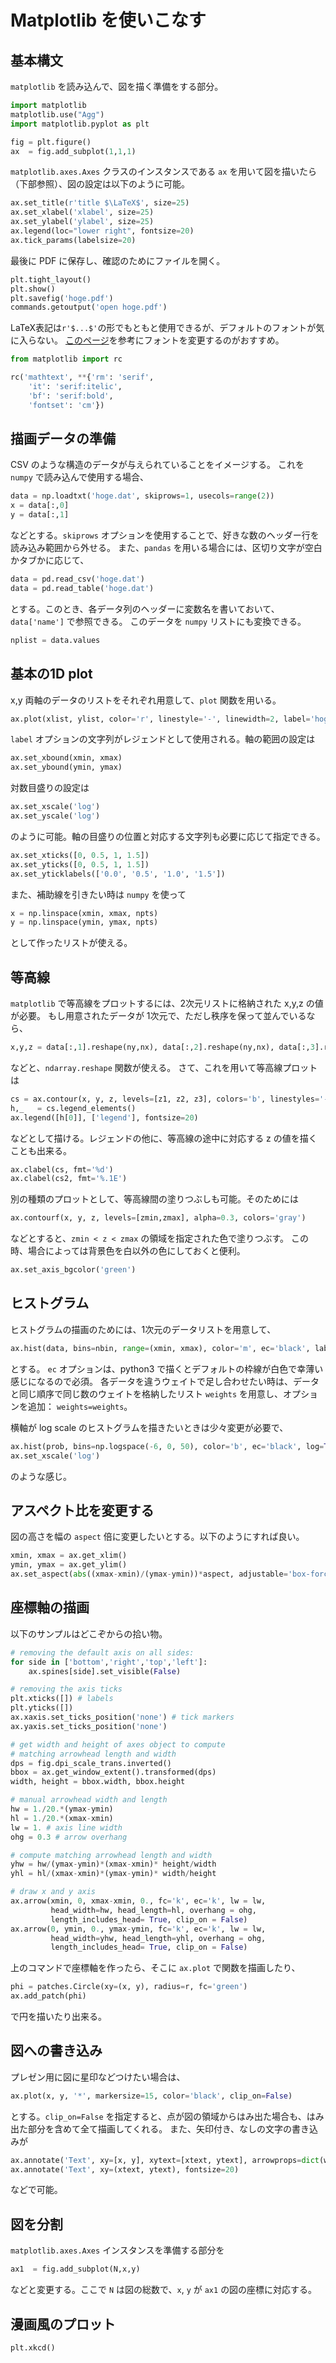 
# Matplotlib を使いこなす

## 基本構文 ##

`matplotlib` を読み込んで、図を描く準備をする部分。

``` python
import matplotlib
matplotlib.use("Agg")
import matplotlib.pyplot as plt

fig = plt.figure()
ax  = fig.add_subplot(1,1,1)
```

`matplotlib.axes.Axes` クラスのインスタンスである `ax` を用いて図を描いたら（下部参照）、図の設定は以下のように可能。

``` python
ax.set_title(r'title $\LaTeX$', size=25)
ax.set_xlabel('xlabel', size=25)
ax.set_ylabel('ylabel', size=25)
ax.legend(loc="lower right", fontsize=20)
ax.tick_params(labelsize=20)
```

最後に PDF に保存し、確認のためにファイルを開く。

``` python
plt.tight_layout()
plt.show()
plt.savefig('hoge.pdf')
commands.getoutput('open hoge.pdf')
```

LaTeX表記は`r'$...$'`の形でもともと使用できるが、デフォルトのフォントが気に入らない。
[このページ]()を参考にフォントを変更するのがおすすめ。

``` python
from matplotlib import rc

rc('mathtext', **{'rm': 'serif',
    'it': 'serif:itelic',
    'bf': 'serif:bold',
    'fontset': 'cm'})
```

## 描画データの準備 ##

CSV のような構造のデータが与えられていることをイメージする。
これを `numpy` で読み込んで使用する場合、

``` python
data = np.loadtxt('hoge.dat', skiprows=1, usecols=range(2))
x = data[:,0]
y = data[:,1]
```

などとする。`skiprows` オプションを使用することで、好きな数のヘッダー行を読み込み範囲から外せる。
また、`pandas` を用いる場合には、区切り文字が空白かタブかに応じて、

``` python
data = pd.read_csv('hoge.dat')
data = pd.read_table('hoge.dat')
```

とする。このとき、各データ列のヘッダーに変数名を書いておいて、`data['name']` で参照できる。
このデータを `numpy` リストにも変換できる。

``` python
nplist = data.values
```

## 基本の1D plot ##

x,y 両軸のデータのリストをそれぞれ用意して、`plot` 関数を用いる。

``` python
ax.plot(xlist, ylist, color='r', linestyle='-', linewidth=2, label='hoge')
```

`label` オプションの文字列がレジェンドとして使用される。軸の範囲の設定は

``` python
ax.set_xbound(xmin, xmax)
ax.set_ybound(ymin, ymax)
```

対数目盛りの設定は

``` python
ax.set_xscale('log')
ax.set_yscale('log')
```

のように可能。軸の目盛りの位置と対応する文字列も必要に応じて指定できる。

``` python
ax.set_xticks([0, 0.5, 1, 1.5])
ax.set_yticks([0, 0.5, 1, 1.5])
ax.set_yticklabels(['0.0', '0.5', '1.0', '1.5'])
```

また、補助線を引きたい時は `numpy` を使って

``` python
x = np.linspace(xmin, xmax, npts)
y = np.linspace(ymin, ymax, npts)
```

として作ったリストが使える。

## 等高線 ##

`matplotlib` で等高線をプロットするには、2次元リストに格納された x,y,z の値が必要。
もし用意されたデータが 1次元で、ただし秩序を保って並んでいるなら、

``` python
x,y,z = data[:,1].reshape(ny,nx), data[:,2].reshape(ny,nx), data[:,3].reshape(ny,nx)
```

などと、`ndarray.reshape` 関数が使える。
さて、これを用いて等高線プロットは

``` python
cs = ax.contour(x, y, z, levels=[z1, z2, z3], colors='b', linestyles='-')
h,_   = cs.legend_elements()
ax.legend([h[0]], ['legend'], fontsize=20)
```

などとして描ける。レジェンドの他に、等高線の途中に対応する z の値を描くことも出来る。

``` python
ax.clabel(cs, fmt='%d')
ax.clabel(cs2, fmt='%.1E')
```

別の種類のプロットとして、等高線間の塗りつぶしも可能。そのためには

``` python
ax.contourf(x, y, z, levels=[zmin,zmax], alpha=0.3, colors='gray')
```

などとすると、`zmin < z < zmax` の領域を指定された色で塗りつぶす。
この時、場合によっては背景色を白以外の色にしておくと便利。

``` python
ax.set_axis_bgcolor('green')
```

## ヒストグラム ##

ヒストグラムの描画のためには、1次元のデータリストを用意して、

``` python
ax.hist(data, bins=nbin, range=(xmin, xmax), color='m', ec='black', label='legend')
```

とする。
`ec` オプションは、python3 で描くとデフォルトの枠線が白色で幸薄い感じになるので必須。
各データを違うウェイトで足し合わせたい時は、データと同じ順序で同じ数のウェイトを格納したリスト `weights` を用意し、オプションを追加： `weights=weights`。

横軸が log scale のヒストグラムを描きたいときは少々変更が必要で、

``` python
ax.hist(prob, bins=np.logspace(-6, 0, 50), color='b', ec='black', log=True)
ax.set_xscale('log')
```

のような感じ。

## アスペクト比を変更する ##

図の高さを幅の `aspect` 倍に変更したいとする。以下のようにすれば良い。

``` python
xmin, xmax = ax.get_xlim()
ymin, ymax = ax.get_ylim()
ax.set_aspect(abs((xmax-xmin)/(ymax-ymin))*aspect, adjustable='box-forced')
```

## 座標軸の描画 ##

以下のサンプルはどこぞからの拾い物。

``` python
# removing the default axis on all sides:
for side in ['bottom','right','top','left']:
    ax.spines[side].set_visible(False)

# removing the axis ticks
plt.xticks([]) # labels
plt.yticks([])
ax.xaxis.set_ticks_position('none') # tick markers
ax.yaxis.set_ticks_position('none')

# get width and height of axes object to compute
# matching arrowhead length and width
dps = fig.dpi_scale_trans.inverted()
bbox = ax.get_window_extent().transformed(dps)
width, height = bbox.width, bbox.height

# manual arrowhead width and length
hw = 1./20.*(ymax-ymin)
hl = 1./20.*(xmax-xmin)
lw = 1. # axis line width
ohg = 0.3 # arrow overhang

# compute matching arrowhead length and width
yhw = hw/(ymax-ymin)*(xmax-xmin)* height/width
yhl = hl/(xmax-xmin)*(ymax-ymin)* width/height

# draw x and y axis
ax.arrow(xmin, 0, xmax-xmin, 0., fc='k', ec='k', lw = lw,
         head_width=hw, head_length=hl, overhang = ohg,
         length_includes_head= True, clip_on = False)
ax.arrow(0, ymin, 0., ymax-ymin, fc='k', ec='k', lw = lw,
         head_width=yhw, head_length=yhl, overhang = ohg,
         length_includes_head= True, clip_on = False)
```

上のコマンドで座標軸を作ったら、そこに `ax.plot` で関数を描画したり、

``` python
phi = patches.Circle(xy=(x, y), radius=r, fc='green')
ax.add_patch(phi)
```

で円を描いたり出来る。

## 図への書き込み ##

プレゼン用に図に星印などつけたい場合は、

``` python
ax.plot(x, y, '*', markersize=15, color='black', clip_on=False)
```

とする。`clip_on=False` を指定すると、点が図の領域からはみ出た場合も、はみ出た部分を含めて全て描画してくれる。
また、矢印付き、なしの文字の書き込みが

``` python
ax.annotate('Text', xy=[x, y], xytext=[xtext, ytext], arrowprops=dict(width=4, color='b'), fontsize=30, color='b')
ax.annotate('Text', xy=(xtext, ytext), fontsize=20)
```

などで可能。

## 図を分割 ##

`matplotlib.axes.Axes` インスタンスを準備する部分を

``` python
ax1  = fig.add_subplot(N,x,y)
```

などと変更する。ここで `N` は図の総数で、`x`, `y` が `ax1` の図の座標に対応する。

## 漫画風のプロット ##

``` python
plt.xkcd()
```
